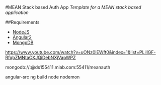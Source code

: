 #MEAN Stack based Auth App
_Template for a MEAN stack based application_

##Requirements
* [NodeJS](https://nodejs.org/)
* [Angular2](https://angular.io/)
* [MongoDB](https://www.mongodb.com/)

https://www.youtube.com/watch?v=uONz0lEWft0&index=1&list=PLillGF-RfqbZMNtaOXJQiDebNXjVapWPZ

mongodb://<dbuser>:<dbpassword>@ds155411.mlab.com:55411/meanauth

angular-src ng build
node nodemon
